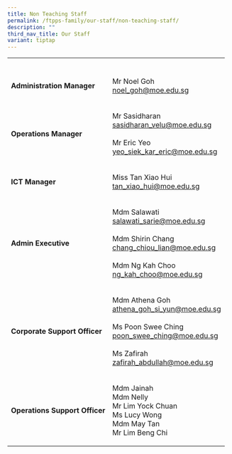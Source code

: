 ```yaml
---
title: Non Teaching Staff
permalink: /ftpps-family/our-staff/non-teaching-staff/
description: ""
third_nav_title: Our Staff
variant: tiptap
---
```

<table style="minWidth: 50px">
<colgroup>
<col>
<col>
</colgroup>
<tbody>
<tr>
<th rowspan="1" colspan="1">
<p></p>
</th>
<th rowspan="1" colspan="1">
<p></p>
</th>
</tr>
<tr>
<td rowspan="1" colspan="1">
<p><strong>Administration Manager</strong>
</p>
</td>
<td rowspan="1" colspan="1">
<p>Mr Noel Goh
<br><a href="mailto:noel_goh@moe.edu.sg" rel="noopener noreferrer nofollow" target="_blank">noel_goh@moe.edu.sg</a>
</p>
</td>
</tr>
<tr>
<td rowspan="1" colspan="1">
<p><strong>Operations Manager</strong>
</p>
</td>
<td rowspan="1" colspan="1">
<p>Mr Sasidharan
<br><a href="mailto:sasidharan_velu@moe.edu.sg" rel="noopener noreferrer nofollow" target="_blank">sasidharan_velu@moe.edu.sg</a>
<br>
<br>Mr Eric Yeo
<br><a href="mailto:yeo_siek_kar_eric@moe.edu.sg" rel="noopener noreferrer nofollow" target="_blank">yeo_siek_kar_eric@moe.edu.sg</a>
</p>
</td>
</tr>
<tr>
<td rowspan="1" colspan="1">
<p><strong>ICT Manager</strong>
</p>
</td>
<td rowspan="1" colspan="1">
<p>Miss Tan Xiao Hui
<br><a href="mailto:tan_xiao_hui@moe.edu.sg" rel="noopener noreferrer nofollow" target="_blank">tan_xiao_hui@moe.edu.sg</a>
</p>
</td>
</tr>
<tr>
<td rowspan="1" colspan="1">
<p><strong>Admin Executive</strong>
</p>
</td>
<td rowspan="1" colspan="1">
<p>Mdm Salawati
<br><a href="mailto:salawati_sarie@moe.edu.sg" rel="noopener noreferrer nofollow" target="_blank">salawati_sarie@moe.edu.sg</a>
<br>
<br>Mdm Shirin Chang
<br><a href="mailto:chang_chiou_lian@moe.edu.sg" rel="noopener noreferrer nofollow" target="_blank">chang_chiou_lian@moe.edu.sg</a>
<br>
<br>Mdm Ng Kah Choo
<br><a href="mailto:ng_kah_choo@moe.edu.sg" rel="noopener noreferrer nofollow" target="_blank">ng_kah_choo@moe.edu.sg</a>
<br>
</p>
</td>
</tr>
<tr>
<td rowspan="1" colspan="1">
<p><strong>Corporate Support Officer</strong>
</p>
</td>
<td rowspan="1" colspan="1">
<p>Mdm Athena Goh
<br><a href="mailto:athena_goh_si_yun@moe.edu.sg" rel="noopener noreferrer nofollow" target="_blank">athena_goh_si_yun@moe.edu.sg</a>
<br>
<br>Ms Poon Swee Ching
<br><a href="mailto:poon_swee_ching@moe.edu.sg" rel="noopener noreferrer nofollow" target="_blank">poon_swee_ching@moe.edu.sg</a>
<br>
<br>Ms Zafirah
<br><a href="mailto:zafirah_abdullah@moe.edu.sg" rel="noopener noreferrer nofollow" target="_blank">zafirah_abdullah@moe.edu.sg</a>
<br>
</p>
</td>
</tr>
<tr>
<td rowspan="1" colspan="1">
<p><strong>Operations Support Officer</strong>
</p>
</td>
<td rowspan="1" colspan="1">
<p>Mdm Jainah
<br>Mdm Nelly
<br>Mr Lim Yock Chuan
<br>Ms Lucy Wong
<br>Mdm May Tan
<br>Mr Lim Beng Chi</p>
</td>
</tr>
</tbody>
</table>
<p></p>